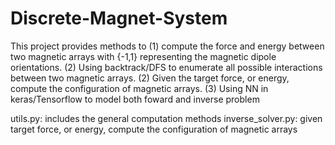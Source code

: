 # Discrete-Magnet-System
This project provides methods to 
(1) compute the force and energy between two magnetic arrays with {-1,1} representing the magnetic dipole orientations.
(2) Using backtrack/DFS to enumerate all possible interactions between two magnetic arrays.
(2) Given the target force, or energy, compute the configuration of magnetic arrays.
(3) Using NN in keras/Tensorflow to model both foward and inverse problem


utils.py: includes the general computation methods
inverse_solver.py: given target force, or energy, compute the configuration of magnetic arrays




